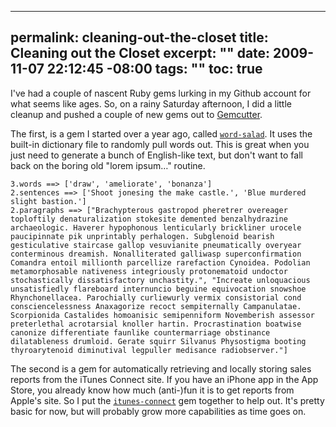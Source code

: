 ----- 
permalink: cleaning-out-the-closet
title: Cleaning out the Closet
excerpt: ""
date: 2009-11-07 22:12:45 -08:00
tags: ""
toc: true
-----
I've had a couple of nascent Ruby gems lurking in my Github account for what seems like ages. So, on a rainy Saturday afternoon, I did a little cleanup and pushed a couple of new gems out to [Gemcutter](http://gemcutter.org).

The first, is a gem I started over a year ago, called <a href="http://gemcutter.org/gems/word-salad" target="_new">`word-salad`</a>. It uses the built-in dictionary file to randomly pull words out. This is great when you just need to generate a bunch of English-like text, but don't want to fall back on the boring old "lorem ipsum…" routine.

    3.words ==> ['draw', 'ameliorate', 'bonanza']
    2.sentences ==> ['Shoot jonesing the make castle.', 'Blue murdered slight bastion.']
    2.paragraphs ==> ["Brachypterous gastropod pheretrer overeager toploftily denaturalization stokesite demented benzalhydrazine archaeologic. Haverer hypophonous lenticularly brickliner urocele paucipinnate pik unprintably perhalogen. Subglenoid bearish gesticulative staircase gallop vesuvianite pneumatically overyear conterminous dreamish. Nonalliterated galliwasp superconfirmation Comandra entoil millionth parcellize rarefaction Cynoidea. Podolian metamorphosable nativeness integriously protonematoid undoctor stochastically dissatisfactory unchastity.", "Increate unloquacious unsatisfiedly flareboard internuncio beguine equivocation snowshoe Rhynchonellacea. Parochially curliewurly vermix consistorial cond consciencelessness Anaxagorize recoct sempiternally Campanulatae. Scorpionida Castalides homoanisic semipenniform Novemberish assessor preterlethal acrotarsial knoller hartin. Procrastination boatwise canonize differentiate faunlike countermarriage obstinance dilatableness drumloid. Gerate squirr Silvanus Physostigma booting thyroarytenoid diminutival legpuller medisance radiobserver."]

The second is a gem for automatically retrieving and locally storing sales reports from the iTunes Connect site. If you have an iPhone app in the App Store, you already know how much (anti-)fun it is to get reports from Apple's site. So I put the <a href="http://gemcutter.org/gems/itunes-connect" target="_new">`itunes-connect`</a> gem together to help out. It's pretty basic for now, but will probably grow more capabilities as time goes on.

